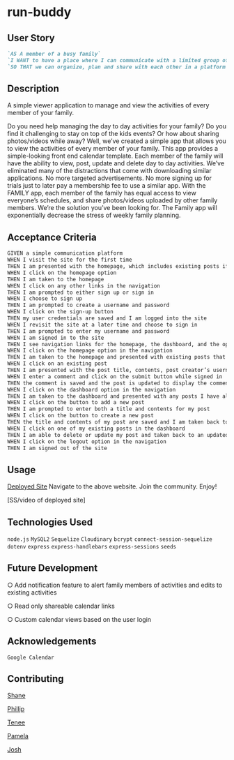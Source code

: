 # run-buddy

## User Story
```md
`AS A member of a busy family`
`I WANT to have a place where I can communicate with a limited group of people`
`SO THAT we can organize, plan and share with each other in a platform with limited distractions`
```

## Description
A simple viewer application to manage and view the activities of every member of your family. 

Do you need help managing the day to day activities for your family? Do you find it challenging to stay on top of
the kids events? Or how about sharing photos/videos while away? Well, we’ve created a simple app that allows
you to view the activities of every member of your family. This app provides a simple-looking front end calendar
template. Each member of the family will have the ability to view, post, update and delete day to day activities.
We’ve eliminated many of the distractions that come with downloading similar applications. No more targeted
advertisements. No more signing up for trials just to later pay a membership fee to use a similar app. With the
FAMILY app, each member of the family has equal access to view everyone’s schedules, and share
photos/videos uploaded by other family members. We’re the solution you’ve been looking for. The Family app
will exponentially decrease the stress of weekly family planning.

## Acceptance Criteria
```md
GIVEN a simple communication platform
WHEN I visit the site for the first time
THEN I am presented with the homepage, which includes existing posts if any have been posted; navigation links for the homepage and the dashboard; and the option to log in
WHEN I click on the homepage option
THEN I am taken to the homepage
WHEN I click on any other links in the navigation
THEN I am prompted to either sign up or sign in
WHEN I choose to sign up
THEN I am prompted to create a username and password
WHEN I click on the sign-up button
THEN my user credentials are saved and I am logged into the site
WHEN I revisit the site at a later time and choose to sign in
THEN I am prompted to enter my username and password
WHEN I am signed in to the site
THEN I see navigation links for the homepage, the dashboard, and the option to log out
WHEN I click on the homepage option in the navigation
THEN I am taken to the homepage and presented with existing posts that include the post title and the date created
WHEN I click on an existing post
THEN I am presented with the post title, contents, post creator’s username, and date created for that post and have the option to leave a comment
WHEN I enter a comment and click on the submit button while signed in
THEN the comment is saved and the post is updated to display the comment, the comment creator’s username, and the date created
WHEN I click on the dashboard option in the navigation
THEN I am taken to the dashboard and presented with any posts I have already created and the option to add a new post
WHEN I click on the button to add a new post
THEN I am prompted to enter both a title and contents for my post
WHEN I click on the button to create a new post
THEN the title and contents of my post are saved and I am taken back to an updated dashboard with my new post
WHEN I click on one of my existing posts in the dashboard
THEN I am able to delete or update my post and taken back to an updated dashboard
WHEN I click on the logout option in the navigation
THEN I am signed out of the site
```


## Usage
[Deployed Site](heroku-link)
Navigate to the above website. Join the community. Enjoy!

[SS/video of deployed site]


## Technologies Used
`node.js`
`MySQL2`
`Sequelize`
`Cloudinary`
`bcrypt`
`connect-session-sequelize`
`dotenv`
`express`
`express-handlebars`
`express-sessions`
`seeds`


## Future Development
○ Add notification feature to alert family members of activities and edits to existing activities

○ Read only shareable calendar links

○ Custom calendar views based on the user login

## Acknowledgements
`Google Calendar`


## Contributing
[Shane](https://github.com/spurgason)

[Phillip](https://github.com/cltmedicman)

[Tenee](https://github.com/trswork)

[Pamela](https://github.com/pamelac21)

[Josh](https://github.com/mcswajl)

